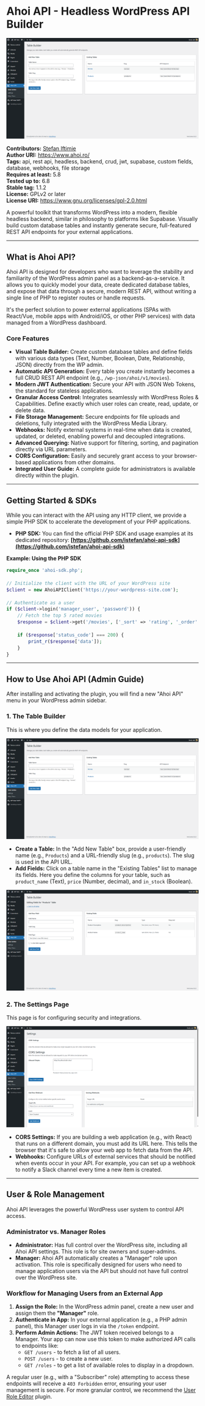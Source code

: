 # Ahoi API - Headless WordPress API Builder

<p align="center">
  <img src="https://raw.githubusercontent.com/istefan/ahoi-api/main/assets/images/screenshot-1.png" alt="Ahoi API Table Builder">
</p>

**Contributors:** [Stefan Iftimie](https://github.com/istefan)  
**Author URI:** https://www.ahoi.ro/  
**Tags:** api, rest api, headless, backend, crud, jwt, supabase, custom fields, database, webhooks, file storage  
**Requires at least:** 5.8  
**Tested up to:** 6.8  
**Stable tag:** 1.1.2  
**License:** GPLv2 or later  
**License URI:** https://www.gnu.org/licenses/gpl-2.0.html

A powerful toolkit that transforms WordPress into a modern, flexible headless backend, similar in philosophy to platforms like Supabase. Visually build custom database tables and instantly generate secure, full-featured REST API endpoints for your external applications.

---

## What is Ahoi API?

Ahoi API is designed for developers who want to leverage the stability and familiarity of the WordPress admin panel as a backend-as-a-service. It allows you to quickly model your data, create dedicated database tables, and expose that data through a secure, modern REST API, without writing a single line of PHP to register routes or handle requests.

It's the perfect solution to power external applications (SPAs with React/Vue, mobile apps with Android/iOS, or other PHP services) with data managed from a WordPress dashboard.

### Core Features

- **Visual Table Builder:** Create custom database tables and define fields with various data types (Text, Number, Boolean, Date, Relationship, JSON) directly from the WP admin.
- **Automatic API Generation:** Every table you create instantly becomes a full CRUD REST API endpoint (e.g., `/wp-json/ahoi/v1/movies`).
- **Modern JWT Authentication:** Secure your API with JSON Web Tokens, the standard for stateless applications.
- **Granular Access Control:** Integrates seamlessly with WordPress Roles & Capabilities. Define exactly which user roles can create, read, update, or delete data.
- **File Storage Management:** Secure endpoints for file uploads and deletions, fully integrated with the WordPress Media Library.
- **Webhooks:** Notify external systems in real-time when data is created, updated, or deleted, enabling powerful and decoupled integrations.
- **Advanced Querying:** Native support for filtering, sorting, and pagination directly via URL parameters.
- **CORS Configuration:** Easily and securely grant access to your browser-based applications from other domains.
- **Integrated User Guide:** A complete guide for administrators is available directly within the plugin.

---

## Getting Started & SDKs

While you can interact with the API using any HTTP client, we provide a simple PHP SDK to accelerate the development of your PHP applications.

- **PHP SDK:** You can find the official PHP SDK and usage examples at its dedicated repository:
  **[https://github.com/istefan/ahoi-api-sdk](https://github.com/istefan/ahoi-api-sdk)**

**Example: Using the PHP SDK**
```php
require_once 'ahoi-sdk.php';

// Initialize the client with the URL of your WordPress site
$client = new AhoiAPIClient('https://your-wordpress-site.com');

// Authenticate as a user
if ($client->login('manager_user', 'password')) {
    // Fetch the top 5 rated movies
    $response = $client->get('/movies', ['_sort' => 'rating', '_order' => 'desc', '_limit' => 5]);

    if ($response['status_code'] === 200) {
        print_r($response['data']);
    }
}
```

---

## How to Use Ahoi API (Admin Guide)

After installing and activating the plugin, you will find a new "Ahoi API" menu in your WordPress admin sidebar.

### 1. The Table Builder

This is where you define the data models for your application.

<p align="center">
<img src="https://raw.githubusercontent.com/istefan/ahoi-api/main/assets/images/screenshot-1.png" alt="Ahoi API Table Builder">
</p>

- **Create a Table:** In the "Add New Table" box, provide a user-friendly name (e.g., `Products`) and a URL-friendly slug (e.g., `products`). The slug is used in the API URL.
- **Add Fields:** Click on a table name in the "Existing Tables" list to manage its fields. Here you define the columns for your table, such as `product_name` (Text), `price` (Number, decimal), and `in_stock` (Boolean).

<p align="center">
<img src="https://raw.githubusercontent.com/istefan/ahoi-api/main/assets/images/screenshot-2.png" alt="Editing Fields for a Table">
</p>

### 2. The Settings Page

This page is for configuring security and integrations.

<p align="center">
<img src="https://raw.githubusercontent.com/istefan/ahoi-api/main/assets/images/screenshot-3.png" alt="Ahoi API Settings Page">
</p>

- **CORS Settings:** If you are building a web application (e.g., with React) that runs on a different domain, you must add its URL here. This tells the browser that it's safe to allow your web app to fetch data from the API.
- **Webhooks:** Configure URLs of external services that should be notified when events occur in your API. For example, you can set up a webhook to notify a Slack channel every time a new item is created.

---

## User & Role Management

Ahoi API leverages the powerful WordPress user system to control API access.

### Administrator vs. Manager Roles

- **Administrator:** Has full control over the WordPress site, including all Ahoi API settings. This role is for site owners and super-admins.
- **Manager:** Ahoi API automatically creates a "Manager" role upon activation. This role is specifically designed for users who need to manage application users via the API but should not have full control over the WordPress site.

### Workflow for Managing Users from an External App

1.  **Assign the Role:** In the WordPress admin panel, create a new user and assign them the **"Manager"** role.
2.  **Authenticate in App:** In your external application (e.g., a PHP admin panel), this Manager user logs in via the `/token` endpoint.
3.  **Perform Admin Actions:** The JWT token received belongs to a Manager. Your app can now use this token to make authorized API calls to endpoints like:
    - `GET /users` - to fetch a list of all users.
    - `POST /users` - to create a new user.
    - `GET /roles` - to get a list of available roles to display in a dropdown.

A regular user (e.g., with a "Subscriber" role) attempting to access these endpoints will receive a `403 Forbidden` error, ensuring your user management is secure. For more granular control, we recommend the [User Role Editor](https://wordpress.org/plugins/user-role-editor/) plugin.